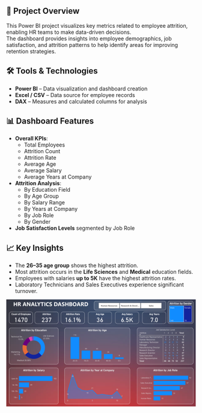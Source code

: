 ## 📌 Project Overview
This Power BI project visualizes key metrics related to employee attrition, enabling HR teams to make data-driven decisions.  
The dashboard provides insights into employee demographics, job satisfaction, and attrition patterns to help identify areas for improving retention strategies.

## 🛠 Tools & Technologies
- **Power BI** – Data visualization and dashboard creation
- **Excel / CSV** – Data source for employee records
- **DAX** – Measures and calculated columns for analysis

## 📊 Dashboard Features
- **Overall KPIs**:
  - Total Employees
  - Attrition Count
  - Attrition Rate
  - Average Age
  - Average Salary
  - Average Years at Company
- **Attrition Analysis**:
  - By Education Field
  - By Age Group
  - By Salary Range
  - By Years at Company
  - By Job Role
  - By Gender
- **Job Satisfaction Levels** segmented by Job Role

## 📈 Key Insights
- The **26–35 age group** shows the highest attrition.
- Most attrition occurs in the **Life Sciences** and **Medical** education fields.
- Employees with salaries **up to 5K** have the highest attrition rates.
- Laboratory Technicians and Sales Executives experience significant turnover.


![HR Analytics Dashboard](HR_Analytics.png)

